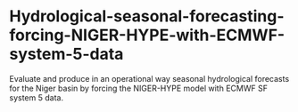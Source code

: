 # Hydrological-seasonal-forecasting-forcing-NIGER-HYPE-with-ECMWF-system-5-data
Evaluate and produce in an operational way seasonal hydrological forecasts for the Niger basin by forcing the NIGER-HYPE model with ECMWF SF system 5 data. 
